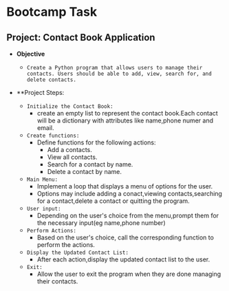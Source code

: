 # Bootcamp Task

## Project: **Contact Book Application**

- **Objective**
    - `Create a Python program that allows users to manage their contacts. Users should be able to add, view, search for, and delete contacts.`

- **Project Steps:
    - `Initialize the Contact Book:`
        - create an empty list to represent the contact book.Each contact will be a dictionary with attributes like name,phone numer and email.
    - `Create functions:`
        - Define functions for the following actions:
            - Add a contacts.
            - View all contacts.
            - Search for a contact by name.
            - Delete a contact by name.
    - `Main Menu:`
        - Implement a loop that displays a menu of options for the user.
        - Options may include adding a conact,viewing contacts,searching for a contact,delete a contact or quitting the program.
    - `User input:`
        - Depending on the user's choice from the menu,prompt them for the necessary input(eg name,phone number)
    - `Perform Actions:`
        - Based on the user's choice, call the corresponding function to perform the actions.
    - `Display the Updated Contact List:`
        - After each action,display the updated contact list to the user.
    - `Exit:`
        - Allow the user to exit the program when they are done managing their contacts.